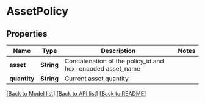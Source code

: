 # AssetPolicy

## Properties
Name | Type | Description | Notes
------------ | ------------- | ------------- | -------------
**asset** | **String** | Concatenation of the policy_id and hex-encoded asset_name | 
**quantity** | **String** | Current asset quantity | 

[[Back to Model list]](../README.md#documentation-for-models) [[Back to API list]](../README.md#documentation-for-api-endpoints) [[Back to README]](../README.md)


